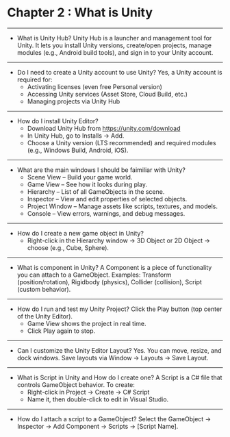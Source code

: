 # Chapter 2 : What is Unity
---
- What is Unity Hub?
Unity Hub is a launcher and management tool for Unity.
It lets you install Unity versions, create/open projects, manage modules (e.g., Android build tools), and sign in to your Unity account.
---
- Do I need to create a Unity account to use Unity?
Yes, a Unity account is required for:
  - Activating licenses (even free Personal version)
  - Accessing Unity services (Asset Store, Cloud Build, etc.)
  - Managing projects via Unity Hub
---
- How do I install Unity Editor?
  - Download Unity Hub from https://unity.com/download
  - In Unity Hub, go to Installs → Add.
  - Choose a Unity version (LTS recommended) and required modules (e.g., Windows Build, Android, iOS).
--- 
- What are the main windows I should be faimiliar with Unity?
  - Scene View – Build your game world.
  - Game View – See how it looks during play.
  - Hierarchy – List of all GameObjects in the scene.
  - Inspector – View and edit properties of selected objects.
  - Project Window – Manage assets like scripts, textures, and models.
  - Console – View errors, warnings, and debug messages.
--- 
- How do I create a new game object in Unity?
  - Right-click in the Hierarchy window → 3D Object or 2D Object → choose (e.g., Cube, Sphere).
---
- What is component in Unity?
A Component is a piece of functionality you can attach to a GameObject.
Examples: Transform (position/rotation), Rigidbody (physics), Collider (collision), Script (custom behavior).
---
- How do I run and test my Unity Project?
Click the Play button (top center of the Unity Editor).
  - Game View shows the project in real time.
  - Click Play again to stop.
---
- Can I customize the Unity Editor Layout?
Yes. You can move, resize, and dock windows.
Save layouts via Window → Layouts → Save Layout.
---
- What is Script in Unity and How do I create one?
A Script is a C# file that controls GameObject behavior.
To create:
  - Right-click in Project → Create → C# Script
  - Name it, then double-click to edit in Visual Studio.
---
- How do I attach a script to a GameObject?
Select the GameObject → Inspector → Add Component → Scripts → [Script Name].
